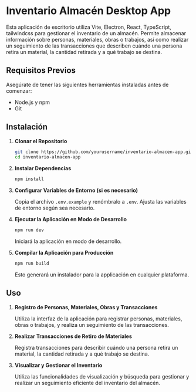 # Inventario Almacén Desktop App

Esta aplicación de escritorio utiliza Vite, Electron, React, TypeScript, tailwindcss para gestionar el inventario de un almacén. Permite almacenar información sobre personas, materiales, obras o trabajos, así como realizar un seguimiento de las transacciones que describen cuándo una persona retira un material, la cantidad retirada y a qué trabajo se destina.

## Requisitos Previos

Asegúrate de tener las siguientes herramientas instaladas antes de comenzar:

- Node.js y npm
- Git

## Instalación

1. **Clonar el Repositorio**

    ```bash
    git clone https://github.com/yourusername/inventario-almacen-app.git
    cd inventario-almacen-app
    ```

2. **Instalar Dependencias**

    ```bash
    npm install
    ```

3. **Configurar Variables de Entorno (si es necesario)**

    Copia el archivo `.env.example` y renómbralo a `.env`. Ajusta las variables de entorno según sea necesario.

4. **Ejecutar la Aplicación en Modo de Desarrollo**

    ```bash
    npm run dev
    ```

    Iniciará la aplicación en modo de desarrollo.

5. **Compilar la Aplicación para Producción**

    ```bash
    npm run build
    ```

    Esto generará un instalador para la applicación en cualquier plataforma.

## Uso

1. **Registro de Personas, Materiales, Obras y Transacciones**

    Utiliza la interfaz de la aplicación para registrar personas, materiales, obras o trabajos, y realiza un seguimiento de las transacciones.

2. **Realizar Transacciones de Retiro de Materiales**

    Registra transacciones para describir cuándo una persona retira un material, la cantidad retirada y a qué trabajo se destina.

3. **Visualizar y Gestionar el Inventario**

    Utiliza las funcionalidades de visualización y búsqueda para gestionar y realizar un seguimiento eficiente del inventario del almacén.
